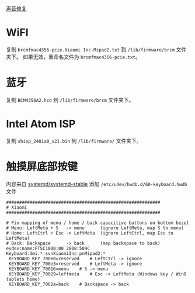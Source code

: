 [声音修复](./audio.md)

# WiFI
复制 `brcmfmac4356-pcie.Xiaomi Inc-Mipad2.txt` 到 `/lib/firmware/brcm` 文件夹下。
如果无效，重命名文件为 `brcmfmac4356-pcie.txt`。

# 蓝牙
复制 `BCM4356A2.hcd` 到 `/lib/firmware/brcm` 文件夹下。

# Intel Atom ISP
复制 `shisp_2401a0_v21.bin` 到 `/lib/firmware/` 文件夹下。

# 触摸屏底部按键
内容来自 [systemd/systemd-stable](https://github.com/systemd/systemd-stable/blob/v255-stable/hwdb.d/60-keyboard.hwdb)
添加 `/etc/udev/hwdb.d/60-keyboard.hwdb` 文件
```
###########################################################
# Xiaomi
###########################################################

# Fix mapping of menu / home / back capacitive buttons on bottom bezel
# Menu: LeftMeta + S   -> menu      (ignore LeftMeta, map S to menu)
# Home: LeftCtrl + Esc -> LeftMeta  (ignore LeftCtrl, map Esc to LeftMeta)
# Back: Backspace      -> back      (map backspace to back)
evdev:name:FTSC1000:00 2808:509C Keyboard:dmi:*:svnXiaomiInc:pnMipad2:*
 KEYBOARD_KEY_700e0=reserved	# LeftCtrl -> ignore
 KEYBOARD_KEY_700e3=reserved	# LeftMeta -> ignore
 KEYBOARD_KEY_70016=menu	# S -> menu
 KEYBOARD_KEY_70029=leftmeta	# Esc -> LeftMeta (Windows key / Win8 tablets home)
 KEYBOARD_KEY_7002a=back	# Backspace -> back

```
